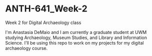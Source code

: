 # ANTH-641_Week-2
Week 2 for Digital Archaeology class

I'm Anastasia DeMaio and I am currently a graduate student at UWM studying Archaeology, Museum Studies, and Library and Information Science. I'll be using this repo to work on my projects for my digital archaeology course. 

